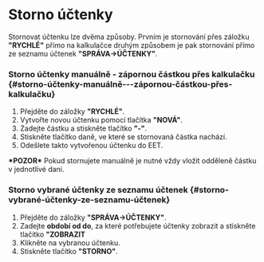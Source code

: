 # Storno účtenky

Stornovat účtenku lze dvěma způsoby. Prvním je stornování přes záložku **"RYCHLÉ"** přímo na kalkulačce druhým způsobem je pak stornování přímo ze seznamu účtenek **"SPRÁVA-&gt;ÚČTENKY"**.

### Storno účtenky manuálně - zápornou částkou přes kalkulačku {#storno-účtenky-manuálně---zápornou-částkou-přes-kalkulačku}

1. Přejděte do záložky **"RYCHLÉ"**.
2. Vytvořte novou účtenku pomocí tlačítka **"NOVÁ"**.
3. Zadejte částku a stiskněte tlačítko **"-"**.
4. Stiskněte tlačítko daně, ve které se stornovaná částka nachází.
5. Odešlete takto vytvořenou účtenku do EET.

**\*POZOR\*** Pokud stornujete manuálně je nutné vždy vložit odděleně částku v jednotlivé dani.



### Storno vybrané účtenky ze seznamu účtenek {#storno-vybrané-účtenky-ze-seznamu-účtenek}

1. Přejděte do záložky **"SPRÁVA-&gt;ÚČTENKY"**.
2. Zadejte **období od do**, za které potřebujete účtenky zobrazit a stiskněte tlačítko **"ZOBRAZIT**
3. Klikněte na vybranou účtenku.
4. Stiskněte tlačítko **"STORNO"**.



